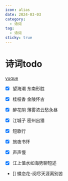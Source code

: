 ```yaml
---
icon: alias
date: 2024-03-03
category:
  - 诗词
tag:
  - 诗词
sticky: true
---
```


# 诗词todo

<!-- more -->

[yuque](https://www.yuque.com/g/spring-ksba2/ttvy2z/lbq8o8uf12hy800r/collaborator/join?token=9DlyNs8bK8KECL1z&source=doc_collaborator# )

- [x] 望海潮 东南形胜

- [x] 桂枝香 金陵怀古

- [x] 醉花阴 薄雾浓云愁永昼
 
- [x] 江城子 密州出猎

- [x] 短歌行

- [x] 旅夜书怀 

- [x] 声声慢

- [x] 江上值水如海势聊短述


- []  蝶恋花-阅尽天涯离别苦